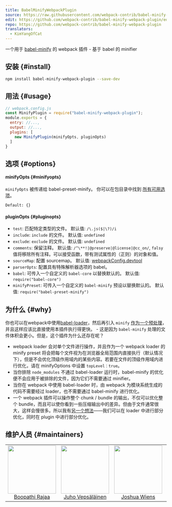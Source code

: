 ```yaml
---
title: BabelMinifyWebpackPlugin
source: https://raw.githubusercontent.com/webpack-contrib/babel-minify-webpack-plugin/master/README.md
edit: https://github.com/webpack-contrib/babel-minify-webpack-plugin/edit/master/README.md
repo: https://github.com/webpack-contrib/babel-minify-webpack-plugin
translators:
  - KimYangOfCat
---
```

一个用于 <a href="https://github.com/babel/minify">babel-minify</a> 的 webpack 插件 - 基于 babel 的 minifier

## 安装 {#install}

```bash
npm install babel-minify-webpack-plugin --save-dev
```

## 用法 {#usage}

```js
// webpack.config.js
const MinifyPlugin = require("babel-minify-webpack-plugin");
module.exports = {
  entry: //...,
  output: //...,
  plugins: [
    new MinifyPlugin(minifyOpts, pluginOpts)
  ]
}
```

## 选项 {#options}

#### minifyOpts {#minifyopts}

`minifyOpts` 被传递给 babel-preset-minify。 你可以在包目录中找到 [所有可用选项](https://github.com/babel/minify/tree/master/packages/babel-preset-minify#options)。

`Default: {}`

#### pluginOpts {#pluginopts}

+ `test`: 匹配特定类型的文件。 默认值: `/\.js($|\?)/i`
+ `include`: `include` 的文件。 默认值: `undefined`
+ `exclude`: `exclude` 的文件。 默认值: `undefined`
+ `comments`: 保留注释。 默认值: `/^\**!|@preserve|@license|@cc_on/`,  `falsy` 值将移除所有注释。可以接受函数，带有测试属性的（正则）的对象和值。
+ `sourceMap`: 配置 sourcemap。 默认值: [webpackConfig.devtool](/configuration/devtool/)
+ `parserOpts`: 配置具有特殊解析器选项的 babel。
+ `babel`: 可传入一个自定义的 `babel-core` 以替换默认的。 默认值: `require("babel-core")`
+ `minifyPreset`: 可传入一个自定义的 `babel-minify` 预设以替换默认的。 默认值: `require("babel-preset-minify")`

## 为什么 {#why}

你也可以在webpack中使用[babel-loader](https://github.com/babel/babel-loader)，然后再引入 `minify` [作为一个预处理](https://github.com/babel/minify#babel-preset)，并且这样应该比直接使用本插件执行得更快。 - 这是因为 `babel-minify` 处理的文件体积会更小。但是，这个插件为什么还存在呢？

+ webpack loader 会对单个文件进行操作，并且作为一个 webpack loader 的 minify preset 将会把每个文件视为在浏览器全局范围内直接执行（默认情况下），但是不会优化顶级作用域内的某些内容。若要在文件的顶级作用域内进行优化，请在 minifyOptions 中设置 `topLevel：true`。
+ 当你排除 `node_modules` 不通过 babel-loader 运行时，babel-minify 的优化便不会应用于被排除的文件，因为它们不需要通过 minifier。
+ 当你在 webpack 中使用 babel-loader 时，由 webpack 为模块系统生成的代码不需要经过 loader，也不需要通过 babel-minify 进行优化。
+ 一个 webpack 插件可以操作整个 chunk / bundle 的输出，不仅可以优化整个 bundle，而且可以使你看到一些压缩输出中的差异。但由于文件通常很大，这样会慢很多。所以我有[另一个想法](https://github.com/webpack-contrib/babel-minify-webpack-plugin/issues/8)——我们可以在 loader 中进行部分优化，同时在 plugin 中进行部分优化。

## 维护人员 {#maintainers}

<table>
  <tbody>
    <tr>
      <td align="center">
        <img width="150" height="150"å
        src="https://avatars2.githubusercontent.com/u/294474?v=3&s=150">
        </br>
        <a href="https://github.com/boopathi">Boopathi Rajaa</a>
      </td>
      <td align="center">
        <img width="150" height="150"
        src="https://avatars3.githubusercontent.com/u/166921?v=3&s=150">
        </br>
        <a href="https://github.com/bebraw">Juho Vepsäläinen</a>
      </td>
      <td align="center">
        <img width="150" height="150"
        src="https://avatars2.githubusercontent.com/u/8420490?v=3&s=150">
        </br>
        <a href="https://github.com/d3viant0ne">Joshua Wiens</a>
      </td>
      <td align="center">
        <img width="150" height="150"
        src="https://avatars3.githubusercontent.com/u/533616?v=3&s=150">
        </br>
        <a href="https://github.com/SpaceK33z">Kees Kluskens</a>
      </td>
      <td align="center">
        <img width="150" height="150"
        src="https://avatars3.githubusercontent.com/u/3408176?v=3&s=150">
        </br>
        <a href="https://github.com/TheLarkInn">Sean Larkin</a>
      </td>
    </tr>
  <tbody>
</table>

[npm]: https://img.shields.io/npm/v/babel-minify-webpack-plugin.svg
[npm-url]: https://npmjs.com/package/babel-minify-webpack-plugin

[deps]: https://david-dm.org/webpack-contrib/babel-minify-webpack-plugin.svg
[deps-url]: https://david-dm.org/webpack-contrib/babel-minify-webpack-plugin

[chat]: https://img.shields.io/badge/gitter-webpack%2Fwebpack-brightgreen.svg
[chat-url]: https://gitter.im/webpack/webpack

[test]: https://travis-ci.org/webpack-contrib/babel-minify-webpack-plugin.svg?branch=master
[test-url]: https://travis-ci.org/webpack-contrib/babel-minify-webpack-plugin

[cover]: https://codecov.io/gh/webpack-contrib/babel-minify-webpack-plugin/branch/master/graph/badge.svg
[cover-url]: https://codecov.io/gh/webpack-contrib/babel-minify-webpack-plugin

[quality]: https://www.bithound.io/github/webpack-contrib/babel-minify-webpack-plugin/badges/score.svg
[quality-url]: https://www.bithound.io/github/webpack-contrib/babel-minify-webpack-plugin
